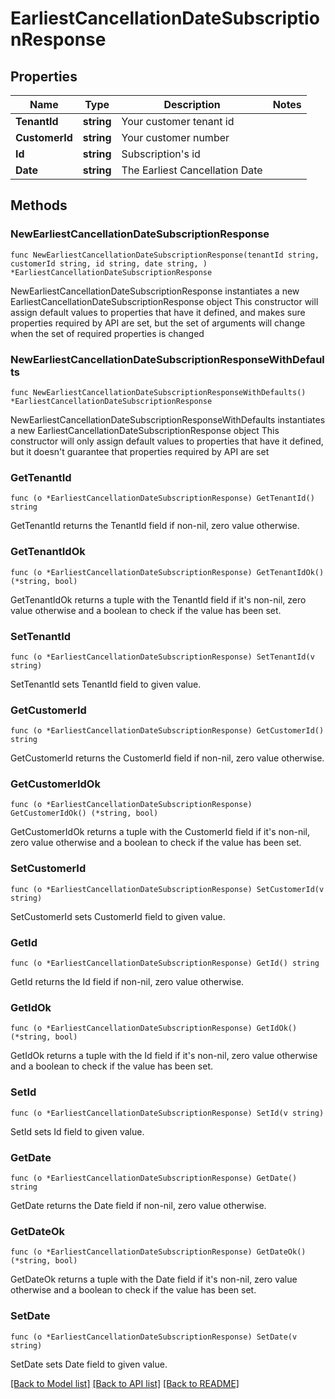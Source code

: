 # EarliestCancellationDateSubscriptionResponse

## Properties

Name | Type | Description | Notes
------------ | ------------- | ------------- | -------------
**TenantId** | **string** | Your customer tenant id | 
**CustomerId** | **string** | Your customer number | 
**Id** | **string** | Subscription&#39;s id | 
**Date** | **string** | The Earliest Cancellation Date | 

## Methods

### NewEarliestCancellationDateSubscriptionResponse

`func NewEarliestCancellationDateSubscriptionResponse(tenantId string, customerId string, id string, date string, ) *EarliestCancellationDateSubscriptionResponse`

NewEarliestCancellationDateSubscriptionResponse instantiates a new EarliestCancellationDateSubscriptionResponse object
This constructor will assign default values to properties that have it defined,
and makes sure properties required by API are set, but the set of arguments
will change when the set of required properties is changed

### NewEarliestCancellationDateSubscriptionResponseWithDefaults

`func NewEarliestCancellationDateSubscriptionResponseWithDefaults() *EarliestCancellationDateSubscriptionResponse`

NewEarliestCancellationDateSubscriptionResponseWithDefaults instantiates a new EarliestCancellationDateSubscriptionResponse object
This constructor will only assign default values to properties that have it defined,
but it doesn't guarantee that properties required by API are set

### GetTenantId

`func (o *EarliestCancellationDateSubscriptionResponse) GetTenantId() string`

GetTenantId returns the TenantId field if non-nil, zero value otherwise.

### GetTenantIdOk

`func (o *EarliestCancellationDateSubscriptionResponse) GetTenantIdOk() (*string, bool)`

GetTenantIdOk returns a tuple with the TenantId field if it's non-nil, zero value otherwise
and a boolean to check if the value has been set.

### SetTenantId

`func (o *EarliestCancellationDateSubscriptionResponse) SetTenantId(v string)`

SetTenantId sets TenantId field to given value.


### GetCustomerId

`func (o *EarliestCancellationDateSubscriptionResponse) GetCustomerId() string`

GetCustomerId returns the CustomerId field if non-nil, zero value otherwise.

### GetCustomerIdOk

`func (o *EarliestCancellationDateSubscriptionResponse) GetCustomerIdOk() (*string, bool)`

GetCustomerIdOk returns a tuple with the CustomerId field if it's non-nil, zero value otherwise
and a boolean to check if the value has been set.

### SetCustomerId

`func (o *EarliestCancellationDateSubscriptionResponse) SetCustomerId(v string)`

SetCustomerId sets CustomerId field to given value.


### GetId

`func (o *EarliestCancellationDateSubscriptionResponse) GetId() string`

GetId returns the Id field if non-nil, zero value otherwise.

### GetIdOk

`func (o *EarliestCancellationDateSubscriptionResponse) GetIdOk() (*string, bool)`

GetIdOk returns a tuple with the Id field if it's non-nil, zero value otherwise
and a boolean to check if the value has been set.

### SetId

`func (o *EarliestCancellationDateSubscriptionResponse) SetId(v string)`

SetId sets Id field to given value.


### GetDate

`func (o *EarliestCancellationDateSubscriptionResponse) GetDate() string`

GetDate returns the Date field if non-nil, zero value otherwise.

### GetDateOk

`func (o *EarliestCancellationDateSubscriptionResponse) GetDateOk() (*string, bool)`

GetDateOk returns a tuple with the Date field if it's non-nil, zero value otherwise
and a boolean to check if the value has been set.

### SetDate

`func (o *EarliestCancellationDateSubscriptionResponse) SetDate(v string)`

SetDate sets Date field to given value.



[[Back to Model list]](../README.md#documentation-for-models) [[Back to API list]](../README.md#documentation-for-api-endpoints) [[Back to README]](../README.md)


